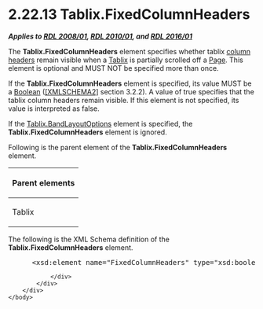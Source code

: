 <html dir="LTR" xmlns:mshelp="http://msdn.microsoft.com/mshelp" xmlns:ddue="http://ddue.schemas.microsoft.com/authoring/2003/5" xmlns:xlink="http://www.w3.org/1999/xlink" xmlns:tool="http://www.microsoft.com/tooltip">
    <head>
        <meta http-equiv="Content-Type" content="text/html; CHARSET=utf-8"></meta>
        <meta name="save" content="history"></meta>
        <title>2.22.13 Tablix.FixedColumnHeaders</title>
        <xml>
            <mshelp:toctitle title="2.22.13 Tablix.FixedColumnHeaders"></mshelp:toctitle>
            <mshelp:rltitle title="[MS-RDL]: Tablix.FixedColumnHeaders"></mshelp:rltitle>
            <mshelp:keyword index="A" term="42857a8c-6691-483d-8fd0-8c205a39313d"></mshelp:keyword>
            <mshelp:attr name="DCSext.ContentType" value="open specification"></mshelp:attr>
            <mshelp:attr name="AssetID" value="42857a8c-6691-483d-8fd0-8c205a39313d"></mshelp:attr>
            <mshelp:attr name="TopicType" value="kbRef"></mshelp:attr>
            <mshelp:attr name="DCSext.Title" value="[MS-RDL]: Tablix.FixedColumnHeaders" />
        </xml>
    </head>
    <body>
        <div id="header">
            <h1 class="heading">2.22.13 Tablix.FixedColumnHeaders</h1>
        </div>
        <div id="mainSection">
            <div id="mainBody">
                <div id="allHistory" class="saveHistory"></div>
                <div id="sectionSection0" class="section" name="collapseableSection">
                    

<p><b><i>Applies to </i></b><a href="1e855f94-4617-47e4-b89e-0856c6cb420f.html"><b><i>RDL 2008/01</i></b></a><b><i>,
</i></b><a href="3428e690-a348-4ec7-8a6a-8efb42d2cdee.html"><b><i>RDL 2010/01</i></b></a><b><i>,
and </i></b><a href="52ce3983-2bfc-4e72-9359-42aaf5fe4509.html"><b><i>RDL 2016/01</i></b></a></p>

<p>The <b>Tablix.FixedColumnHeaders</b> element specifies
whether tablix <a href="b2482b3f-74ab-4ca8-a9e5-c07955011743.html#gt_b44f1311-4a23-47b8-95a3-71a765d42c80">column
headers</a> remain visible when a <a href="e42fb86e-799a-4202-8845-ac38831efccb.html">Tablix</a> is partially
scrolled off a <a href="b5e525d5-00d6-4e1a-8813-55f327da6b4c.html">Page</a>.
This element is optional and MUST NOT be specified more than once.</p>

<p>If the <b>Tablix.FixedColumnHeaders</b> element is
specified, its value MUST be a <a href="4802fa14-3619-43fa-9898-3acab160a24c.html">Boolean</a> (<a href="https://go.microsoft.com/fwlink/?LinkId=90610">[XMLSCHEMA2]</a> section
3.2.2). A value of true specifies that the tablix column headers remain
visible. If this element is not specified, its value is interpreted as false.</p>

<p>If the <a href="aa3763a2-4b3a-4cab-9296-15da99211923.html">Tablix.BandLayoutOptions</a>
element is specified, the <b>Tablix.FixedColumnHeaders</b> element is ignored.</p>

<p>Following is the parent element of the <b>Tablix.FixedColumnHeaders</b>
element.</p>

<table>
 <thead>
  <tr>
   <th>
   <p>Parent elements</p>
   </th>
  </tr>
 </thead>
 <tr>
  <td>
  <p>Tablix</p>
  </td>
 </tr>
</table>

<p>The following is the XML Schema definition of the <b>Tablix.FixedColumnHeaders</b>
element.</p>

<dl>
<dd>
<div><pre> &lt;xsd:element name=&quot;FixedColumnHeaders&quot; type=&quot;xsd:boolean&quot; minOccurs=&quot;0&quot; /&gt;
</pre></div>
</dd></dl>


                </div>
            </div>
        </div>
    </body>
</html>